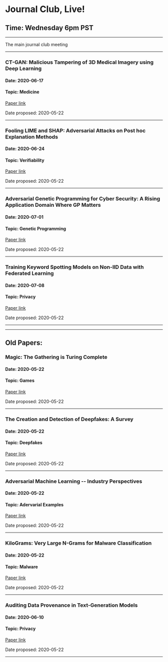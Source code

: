 # Journal Club, Live!
## Time: Wednesday 6pm PST

________

The main journal club meeting

****
### CT-GAN: Malicious Tampering of 3D Medical Imagery using Deep Learning
#### Date: 2020-06-17
#### Topic: Medicine
[Paper link](https://arxiv.org/abs/1901.03597)

Date proposed: 2020-05-22

****

### Fooling LIME and SHAP: Adversarial Attacks on Post hoc Explanation Methods
#### Date: 2020-06-24
#### Topic: Verifiability
[Paper link](https://arxiv.org/abs/1911.02508)

Date proposed: 2020-05-22

****

### Adversarial Genetic Programming for Cyber Security: A Rising Application Domain Where GP Matters
#### Date: 2020-07-01
#### Topic: Genetic Programming
[Paper link](https://arxiv.org/abs/2004.04647)

Date proposed: 2020-05-22

****

### Training Keyword Spotting Models on Non-IID Data with Federated Learning
#### Date: 2020-07-08
#### Topic: Privacy
[Paper link](https://arxiv.org/abs/2005.10406)

Date proposed: 2020-05-22

****


****************

## Old Papers:

### Magic: The Gathering is Turing Complete
#### Date: 2020-05-22
#### Topic: Games
[Paper link](https://arxiv.org/abs/1904.09828)

Date proposed: 2020-05-22

****

### The Creation and Detection of Deepfakes: A Survey
#### Date: 2020-05-22
#### Topic: Deepfakes
[Paper link](https://arxiv.org/abs/2004.11138)

Date proposed: 2020-05-22

****

### Adversarial Machine Learning -- Industry Perspectives
#### Date: 2020-05-22
#### Topic: Adervarial Examples
[Paper link](https://arxiv.org/abs/2002.05646)

Date proposed: 2020-05-22

****

### KiloGrams: Very Large N-Grams for Malware Classification
#### Date: 2020-05-22
#### Topic: Malware
[Paper link](https://arxiv.org/abs/1908.00200)

Date proposed: 2020-05-22

****

### Auditing Data Provenance in Text-Generation Models
#### Date: 2020-06-10
#### Topic: Privacy
[Paper link](https://arxiv.org/abs/1811.00513)

Date proposed: 2020-05-22

****

